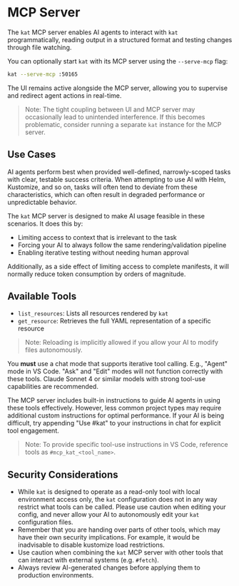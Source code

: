 # MCP Server

The `kat` MCP server enables AI agents to interact with `kat` programmatically, reading output in a structured format and testing changes through file watching.

You can optionally start `kat` with its MCP server using the `--serve-mcp` flag:

```sh
kat --serve-mcp :50165
```

The UI remains active alongside the MCP server, allowing you to supervise and redirect agent actions in real-time.

> Note: The tight coupling between UI and MCP server may occasionally lead to unintended interference. If this becomes problematic, consider running a separate `kat` instance for the MCP server.

## Use Cases

AI agents perform best when provided well-defined, narrowly-scoped tasks with clear, testable success criteria. When attempting to use AI with Helm, Kustomize, and so on, tasks will often tend to deviate from these characteristics, which can often result in degraded performance or unpredictable behavior.

The `kat` MCP server is designed to make AI usage feasible in these scenarios. It does this by:

- Limiting access to context that is irrelevant to the task
- Forcing your AI to always follow the same rendering/validation pipeline
- Enabling iterative testing without needing human approval

Additionally, as a side effect of limiting access to complete manifests, it will normally reduce token consumption by orders of magnitude.

## Available Tools

- `list_resources`: Lists all resources rendered by `kat`
- `get_resource`: Retrieves the full YAML representation of a specific resource

> Note: Reloading is implicitly allowed if you allow your AI to modify files autonomously.

You **must** use a chat mode that supports iterative tool calling. E.g., "Agent" mode in VS Code. "Ask" and "Edit" modes will not function correctly with these tools. Claude Sonnet 4 or similar models with strong tool-use capabilities are recommended.

The MCP server includes built-in instructions to guide AI agents in using these tools effectively. However, less common project types may require additional custom instructions for optimal performance. If your AI is being difficult, try appending "Use #kat" to your instructions in chat for explicit tool engagement.

> Note: To provide specific tool-use instructions in VS Code, reference tools as `#mcp_kat_<tool_name>`.

## Security Considerations

- While `kat` is designed to operate as a read-only tool with local environment access only, the `kat` configuration does not in any way restrict what tools can be called. Please use caution when editing your config, and never allow your AI to autonomously edit your `kat` configuration files.
- Remember that you are handing over parts of other tools, which may have their own security implications. For example, it would be inadvisable to disable kustomize load restrictions.
- Use caution when combining the `kat` MCP server with other tools that can interact with external systems (e.g. `#fetch`).
- Always review AI-generated changes before applying them to production environments.
